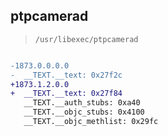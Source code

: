 ## ptpcamerad

> `/usr/libexec/ptpcamerad`

```diff

-1873.0.0.0.0
-  __TEXT.__text: 0x27f2c
+1873.1.2.0.0
+  __TEXT.__text: 0x27f84
   __TEXT.__auth_stubs: 0xa40
   __TEXT.__objc_stubs: 0x4100
   __TEXT.__objc_methlist: 0x29fc

```
